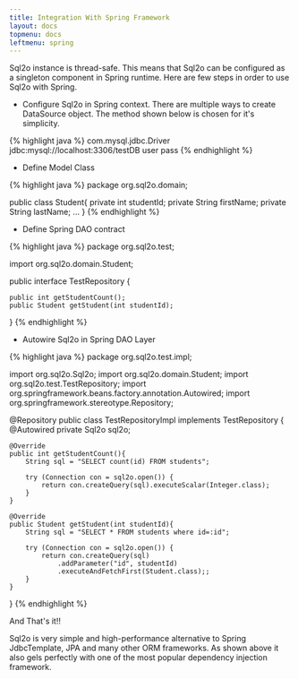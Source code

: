 ```yaml
---
title: Integration With Spring Framework
layout: docs
topmenu: docs
leftmenu: spring
---
```


Sql2o instance is thread-safe. This means that Sql2o can be configured as a singleton component in Spring runtime. Here are few steps in order to use Sql2o with Spring.


- Configure Sql2o in Spring context. There are multiple ways to create DataSource object. The method shown below is chosen for it's simplicity.

{% highlight java %}
<bean id="mysqlDS" class="org.apache.commons.dbcp.BasicDataSource">
	<property name="driverClassName">com.mysql.jdbc.Driver</property>
	<property name="url">jdbc:mysql://localhost:3306/testDB</property>
	<property name="username">user</property>
	<property name="password">pass</property>
</bean>
<bean id="sql2o" class="org.sql2o.Sql2o">
	<property name="dataSource" ref="mysqlDS"></property>
</bean>
{% endhighlight %}

- Define Model Class

{% highlight java %}
package org.sql2o.domain;

public class Student{
	private int studentId;
	private String firstName;
	private String lastName;
	...
}
{% endhighlight %}

- Define Spring DAO contract

{% highlight java %}
package org.sql2o.test;

import org.sql2o.domain.Student;

public interface TestRepository {
	
	public int getStudentCount();
	public Student getStudent(int studentId);
}
{% endhighlight %}

- Autowire Sql2o in Spring DAO Layer

{% highlight java %}
package org.sql2o.test.impl;

import org.sql2o.Sql2o;
import org.sql2o.domain.Student;
import org.sql2o.test.TestRepository;
import org.springframework.beans.factory.annotation.Autowired;
import org.springframework.stereotype.Repository;

@Repository
public class TestRepositoryImpl implements TestRepository {
	@Autowired
	private Sql2o sql2o;
	
	@Override
	public int getStudentCount(){
		String sql = "SELECT count(id) FROM students";
                
		try (Connection con = sql2o.open()) {
			return con.createQuery(sql).executeScalar(Integer.class);
		}
	}
	
	@Override
	public Student getStudent(int studentId){
		String sql = "SELECT * FROM students where id=:id";

		try (Connection con = sql2o.open()) {
			return con.createQuery(sql)
				.addParameter("id", studentId)
				.executeAndFetchFirst(Student.class);;
		}
	}
}
{% endhighlight %}

And That's it!!

Sql2o is very simple and high-performance alternative to Spring JdbcTemplate, JPA and many other ORM frameworks. As shown above it also gels perfectly with one of the most popular dependency injection framework.
